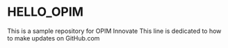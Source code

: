 # HELLO_OPIM
This is a sample repository for OPIM Innovate
This line is dedicated to how to make updates on GitHub.com
